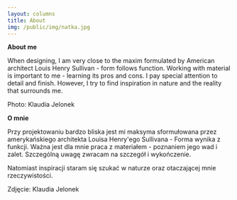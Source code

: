 ```yaml
---
layout: columns
title: About
img: /public/img/natka.jpg
---
```


<div class="pure-g">

<div class="pure-u-1-1 pure-u-lg-1-2"><div class="column-eng">
<p><strong>About me</strong></p>
<p>When designing, I am very close to the maxim formulated by American architect Louis Henry Sullivan - form follows function. Working with material is important to me - learning its pros and cons. I pay special attention to detail and finish. However, I try to find inspiration in nature and the reality that surrounds me.</p>
<p>Photo: Klaudia Jelonek</p>
</div></div>

<div class="pure-u-1-1 pure-u-lg-1-2"><div class="column-pol">
<p><strong>O mnie</strong></p>
<p>Przy projektowaniu bardzo bliska jest mi maksyma sformułowana przez amerykańskiego architekta Louisa Henry'ego Sullivana - Forma wynika z funkcji. Ważna jest dla mnie praca z materiałem - poznaniem jego wad i zalet. Szczególną uwagę zwracam na szczegół i wykończenie.</p>
<p>Natomiast inspiracji staram się szukać w naturze oraz otaczającej mnie rzeczywistości.</p>
<p>Zdjęcie: Klaudia Jelonek</p>
</div></div>

</div>
